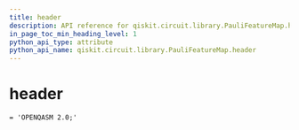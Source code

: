 ```yaml
---
title: header
description: API reference for qiskit.circuit.library.PauliFeatureMap.header
in_page_toc_min_heading_level: 1
python_api_type: attribute
python_api_name: qiskit.circuit.library.PauliFeatureMap.header
---
```


# header

<span id="qiskit.circuit.library.PauliFeatureMap.header" />

`= 'OPENQASM 2.0;'`

